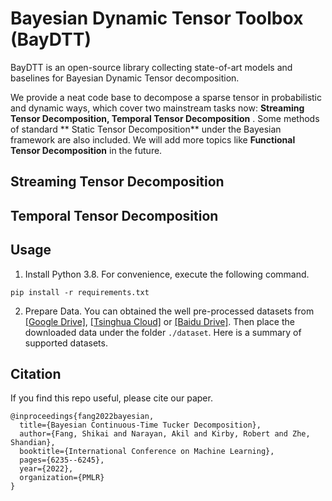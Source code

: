 # Bayesian Dynamic Tensor Toolbox (BayDTT)
BayDTT is an open-source library collecting state-of-art models and baselines for Bayesian Dynamic Tensor decomposition.

We provide a neat code base to decompose a sparse tensor in probabilistic and dynamic ways, which cover two mainstream tasks now: **Streaming Tensor Decomposition, Temporal Tensor Decomposition**
. Some methods of standard ** Static Tensor Decomposition** under the Bayesian framework are also included. We will add more topics like **Functional Tensor Decomposition** in the future. 

## Streaming Tensor Decomposition

## Temporal Tensor Decomposition

## Usage

1. Install Python 3.8. For convenience, execute the following command.

```
pip install -r requirements.txt
```

2. Prepare Data. You can obtained the well pre-processed datasets from [[Google Drive]](https://drive.google.com/drive/folders/13Cg1KYOlzM5C7K8gK8NfC-F3EYxkM3D2?usp=sharing), [[Tsinghua Cloud]](https://cloud.tsinghua.edu.cn/f/84fbc752d0e94980a610/) or [[Baidu Drive]](https://pan.baidu.com/s/1r3KhGd0Q9PJIUZdfEYoymg?pwd=i9iy). Then place the downloaded data under the folder `./dataset`. Here is a summary of supported datasets.

## Citation

If you find this repo useful, please cite our paper.

```
@inproceedings{fang2022bayesian,
  title={Bayesian Continuous-Time Tucker Decomposition},
  author={Fang, Shikai and Narayan, Akil and Kirby, Robert and Zhe, Shandian},
  booktitle={International Conference on Machine Learning},
  pages={6235--6245},
  year={2022},
  organization={PMLR}
}
```
